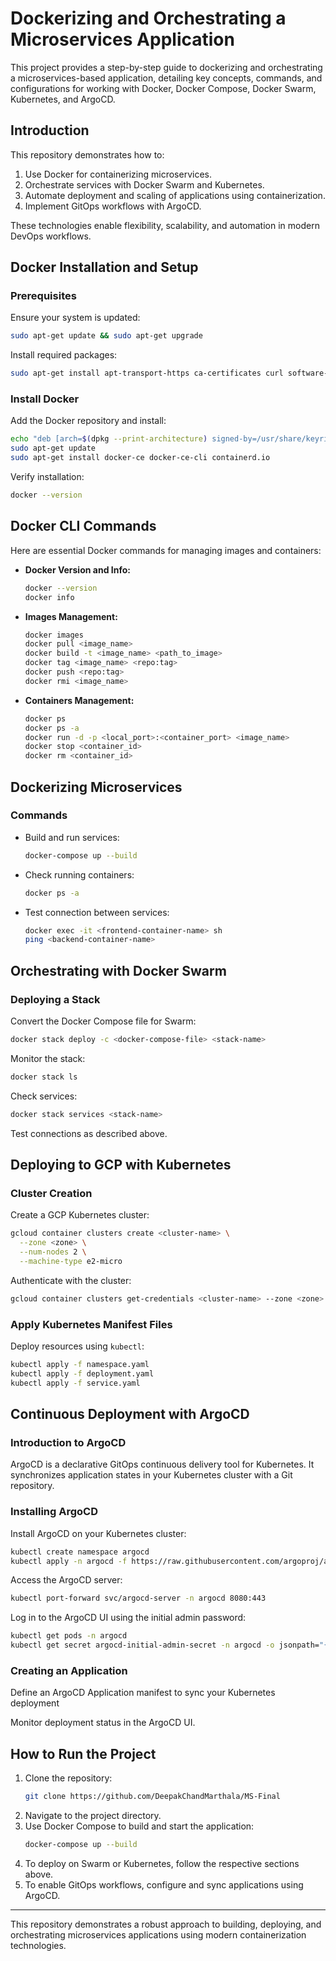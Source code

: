 # Dockerizing and Orchestrating a Microservices Application

This project provides a step-by-step guide to dockerizing and orchestrating a microservices-based application, detailing key concepts, commands, and configurations for working with Docker, Docker Compose, Docker Swarm, Kubernetes, and ArgoCD.

## Introduction
This repository demonstrates how to:
1. Use Docker for containerizing microservices.
2. Orchestrate services with Docker Swarm and Kubernetes.
3. Automate deployment and scaling of applications using containerization.
4. Implement GitOps workflows with ArgoCD.

These technologies enable flexibility, scalability, and automation in modern DevOps workflows.

## Docker Installation and Setup
### Prerequisites
Ensure your system is updated:
```bash
sudo apt-get update && sudo apt-get upgrade
```
Install required packages:
```bash
sudo apt-get install apt-transport-https ca-certificates curl software-properties-common
```
### Install Docker
Add the Docker repository and install:
```bash
echo "deb [arch=$(dpkg --print-architecture) signed-by=/usr/share/keyrings/docker-archive-keyring.gpg] https://download.docker.com/linux/ubuntu $(lsb_release -cs) stable" | sudo tee /etc/apt/sources.list.d/docker.list > /dev/null
sudo apt-get update
sudo apt-get install docker-ce docker-ce-cli containerd.io
```
Verify installation:
```bash
docker --version
```

## Docker CLI Commands
Here are essential Docker commands for managing images and containers:
- **Docker Version and Info:**
  ```bash
  docker --version
  docker info
  ```
- **Images Management:**
  ```bash
  docker images
  docker pull <image_name>
  docker build -t <image_name> <path_to_image>
  docker tag <image_name> <repo:tag>
  docker push <repo:tag>
  docker rmi <image_name>
  ```
- **Containers Management:**
  ```bash
  docker ps
  docker ps -a
  docker run -d -p <local_port>:<container_port> <image_name>
  docker stop <container_id>
  docker rm <container_id>
  ```

## Dockerizing Microservices
### Commands
- Build and run services:
  ```bash
  docker-compose up --build
  ```
- Check running containers:
  ```bash
  docker ps -a
  ```
- Test connection between services:
  ```bash
  docker exec -it <frontend-container-name> sh
  ping <backend-container-name>
  ```

## Orchestrating with Docker Swarm
### Deploying a Stack
Convert the Docker Compose file for Swarm:
```bash
docker stack deploy -c <docker-compose-file> <stack-name>
```
Monitor the stack:
```bash
docker stack ls
```
Check services:
```bash
docker stack services <stack-name>
```
Test connections as described above.

## Deploying to GCP with Kubernetes
### Cluster Creation
Create a GCP Kubernetes cluster:
```bash
gcloud container clusters create <cluster-name> \
  --zone <zone> \
  --num-nodes 2 \
  --machine-type e2-micro
```
Authenticate with the cluster:
```bash
gcloud container clusters get-credentials <cluster-name> --zone <zone>
```
### Apply Kubernetes Manifest Files
Deploy resources using `kubectl`:
```bash
kubectl apply -f namespace.yaml
kubectl apply -f deployment.yaml
kubectl apply -f service.yaml
```

## Continuous Deployment with ArgoCD
### Introduction to ArgoCD
ArgoCD is a declarative GitOps continuous delivery tool for Kubernetes. It synchronizes application states in your Kubernetes cluster with a Git repository.

### Installing ArgoCD
Install ArgoCD on your Kubernetes cluster:
```bash
kubectl create namespace argocd
kubectl apply -n argocd -f https://raw.githubusercontent.com/argoproj/argo-cd/stable/manifests/install.yaml
```
Access the ArgoCD server:
```bash
kubectl port-forward svc/argocd-server -n argocd 8080:443
```
Log in to the ArgoCD UI using the initial admin password:
```bash
kubectl get pods -n argocd
kubectl get secret argocd-initial-admin-secret -n argocd -o jsonpath="{.data.password}" | base64 -d
```
### Creating an Application
Define an ArgoCD Application manifest to sync your Kubernetes deployment

Monitor deployment status in the ArgoCD UI.

## How to Run the Project
1. Clone the repository:
   ```bash
   git clone https://github.com/DeepakChandMarthala/MS-Final
   ```
2. Navigate to the project directory.
3. Use Docker Compose to build and start the application:
   ```bash
   docker-compose up --build
   ```
4. To deploy on Swarm or Kubernetes, follow the respective sections above.
5. To enable GitOps workflows, configure and sync applications using ArgoCD.

---

This repository demonstrates a robust approach to building, deploying, and orchestrating microservices applications using modern containerization technologies.
